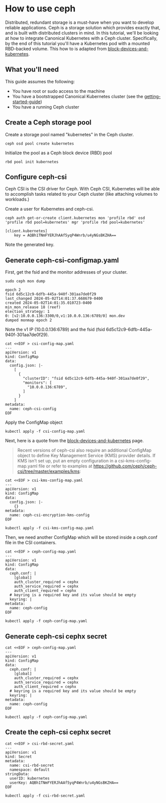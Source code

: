 # How to use ceph

Distributed, redundant storage is a must-have when you want to develop reliable applications. Ceph is a storage solution which provides exactly that, and is built with distributed clusters in mind. In this tutorial, we'll be looking at how to integrate Canonical Kubernetes with a Ceph cluster. Specifically, by the end of this tutorial you'll have a Kubernetes pod with a mounted RBD-backed volume. This how to is adapted from [block-devices-and-kubernetes].

## What you'll need

This guide assumes the following:

- You have root or sudo access to the machine
- You have a bootstrapped Canonical Kubernetes cluster (see the
  [getting-started-guide])
- You have a running Ceph cluster

## Create a Ceph storage pool

Create a storage pool named "kubernetes" in the Ceph cluster.

```
ceph osd pool create kubernetes
```

Initialize the pool as a Ceph block device (RBD) pool

```
rbd pool init kubernetes
```

## Configure ceph-csi

Ceph CSI is the CSI driver for Ceph. With Ceph CSI, Kubernetes will be able to accomplish tasks related to your Ceph cluster (like attaching volumes to workloads.)

Create a user for Kubernetes and ceph-csi.

```
ceph auth get-or-create client.kubernetes mon 'profile rbd' osd 'profile rbd pool=kubernetes' mgr 'profile rbd pool=kubernetes'
```

```
[client.kubernetes]
	key = AQBh1TNmFYERJhAAf5yqP4Wnrb/u4yNGsBKZHA==
```

Note the generated key.

## Generate ceph-csi-configmap.yaml

First, get the fsid and the monitor addresses of your cluster.

```
sudo ceph mon dump
```

```
epoch 2
fsid 6d5c12c9-6dfb-445a-940f-301aa7de0f29
last_changed 2024-05-02T14:01:37.668679-0400
created 2024-05-02T14:01:35.010723-0400
min_mon_release 18 (reef)
election_strategy: 1
0: [v2:10.0.0.136:3300/0,v1:10.0.0.136:6789/0] mon.dev
dumped monmap epoch 2
```

Note the v1 IP (10.0.0.136:6789) and the fsid (fsid 6d5c12c9-6dfb-445a-940f-301aa7de0f29).

```
cat <<EOF > csi-config-map.yaml
---
apiVersion: v1
kind: ConfigMap
data:
  config.json: |-
    [
      {
        "clusterID": "fsid 6d5c12c9-6dfb-445a-940f-301aa7de0f29",
        "monitors": [
          "10.0.0.136:6789",
        ]
      }
    ]
metadata:
  name: ceph-csi-config
EOF
```

Apply the ConfigMap object

```
kubectl apply -f csi-config-map.yaml
```

Next, here is a quote from the [block-devices-and-kubernetes] page.

> Recent versions of ceph-csi also require an additional ConfigMap object to define Key Management Service (KMS) provider details. If KMS isn’t set up, put an empty configuration in a csi-kms-config-map.yaml file or refer to examples at https://github.com/ceph/ceph-csi/tree/master/examples/kms:
```
cat <<EOF > csi-kms-config-map.yaml
---
apiVersion: v1
kind: ConfigMap
data:
  config.json: |-
    {}
metadata:
  name: ceph-csi-encryption-kms-config
EOF
```
```
kubectl apply -f csi-kms-config-map.yaml
```

Then, we need another ConfigMap which will be stored inside a ceph.conf file in the CSI containers.

```
cat <<EOF > ceph-config-map.yaml
---
apiVersion: v1
kind: ConfigMap
data:
  ceph.conf: |
    [global]
    auth_cluster_required = cephx
    auth_service_required = cephx
    auth_client_required = cephx
  # keyring is a required key and its value should be empty
  keyring: |
metadata:
  name: ceph-config
EOF
```
```
kubectl apply -f ceph-config-map.yaml
```

## Generate ceph-csi cephx secret
```
cat <<EOF > ceph-config-map.yaml
---
apiVersion: v1
kind: ConfigMap
data:
  ceph.conf: |
    [global]
    auth_cluster_required = cephx
    auth_service_required = cephx
    auth_client_required = cephx
  # keyring is a required key and its value should be empty
  keyring: |
metadata:
  name: ceph-config
EOF
```
```
kubectl apply -f ceph-config-map.yaml
```

## Create the ceph-csi cephx secret

```
cat <<EOF > csi-rbd-secret.yaml
---
apiVersion: v1
kind: Secret
metadata:
  name: csi-rbd-secret
  namespace: default
stringData:
  userID: kubernetes
  userKey: AQBh1TNmFYERJhAAf5yqP4Wnrb/u4yNGsBKZHA==
EOF
```

```
kubectl apply -f csi-rbd-secret.yaml
```

<!-- LINKS -->
[getting-started-guide]: ../tutorial/getting-started.md
[block-devices-and-kubernetes]: https://docs.ceph.com/en/latest/rbd/rbd-kubernetes/